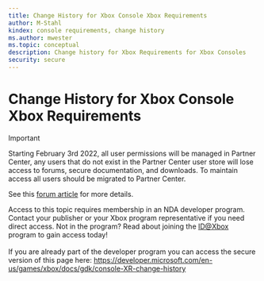 ```yaml
---
title: Change History for Xbox Console Xbox Requirements
author: M-Stahl
kindex: console requirements, change history
ms.author: mwester
ms.topic: conceptual
description: Change history for Xbox Requirements for Xbox Consoles
security: secure
---
```


# Change History for Xbox Console Xbox Requirements
> [!IMPORTANT]
> Starting February 3rd 2022, all user permissions will be managed in Partner Center, any users that do not exist in the Partner Center user store will lose access to forums, secure documentation, and downloads. To maintain access all users should be migrated to Partner Center. <p></p>See this <a href="https://forums.xboxlive.com/articles/132187/breaking-change-user-access-for-forums-secure-docu.html">forum article</a> for more details.  

 Access to this topic requires membership in an NDA developer program. Contact your publisher or your Xbox program representative if you need direct access. Not in the program? Read about joining the <a href="https://www.xbox.com/Developers/id">ID@Xbox</a> program to gain access today!  <br/><br/>If you are already part of the developer program you can access the secure version of this page here: <a target="_blank" href="https://developer.microsoft.com/en-us/games/xbox/docs/gdk/console-XR-change-history">https://developer.microsoft.com/en-us/games/xbox/docs/gdk/console-XR-change-history</a>